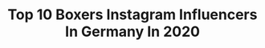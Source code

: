 ---
title: Top 10 Boxers Instagram Influencers In Germany In 2020
description: >-
  Find top boxers Instagram influencers in Germany in 2020. Most popular hashtags: #knockout #boxingtraining #workout #germany.
platform: Instagram
profiles:
  - username: "denisradovan"
    fullname: >-
      Denis Radovan
    location: "Germany"
    followers: 3304
    engagement: 1665
    commentsToLikes: 0.075605
    id: ck6u7bz4bkmv90j71rryirfju
    verified: true
    hashtags: "#teamradovan"
  - username: "maher_ayada"
    fullname: >-
      Maher Ayada
    location: "Germany"
    followers: 2322
    engagement: 2176
    commentsToLikes: 0.052998
    id: ck5ciic88sp2j0i11ec7yqlbw
    verified: false
    hashtags: "#workout, #street, #love, #video"
  - username: "yannickbandora"
    fullname: >-
      Yannick Bandora
    location: "Germany"
    followers: 16407
    engagement: 948
    commentsToLikes: 0.016438
    id: ck6u9au89wh1t0j71y1xvfgyb
    verified: false
    hashtags: "#capetown, #model, #sunset, #fashion"
  - username: "maxisanchezz"
    fullname: >-
      Maximilian / Munich 🇩🇪
    location: "Germany"
    followers: 160026
    engagement: 226
    commentsToLikes: 0.301294
    id: ck14lilg3uv2v0i19e83ihej0
    verified: false
    hashtags: "#overwatervilla, #peace, #sundaymood, #leatherjacket"
  - username: "luan_krasniqi"
    fullname: >-
      LUAN KRASNIQI
    location: "Germany"
    followers: 12556
    engagement: 725
    commentsToLikes: 0.020213
    id: ck0vwz7wowbp50i19y270ygdd
    verified: false
    hashtags: ""
  - username: "tinarupprecht"
    fullname: >-
      Tina Rupprecht I Tiny Tina
    location: "Germany"
    followers: 4346
    engagement: 1231
    commentsToLikes: 0.047567
    id: ck5qd9o48ui3b0i11yljqt0ea
    verified: false
    hashtags: "#wbcfamily, #lovethis, #quizsendung, #active"
  - username: "emrecukur"
    fullname: >-
      Emre Cukur
    location: "Germany"
    followers: 74228
    engagement: 201
    commentsToLikes: 0.030504
    id: ck6txg3cyxmz80j711s09pnuw
    verified: true
    hashtags: "#futball, #fighter, #uppercut, #likeforlike"
  - username: "marvin_vlogt"
    fullname: >-
      Marvin
    location: "Germany"
    followers: 57417
    engagement: 1667
    commentsToLikes: 0.056898
    id: ck8t37y3428wl0j78d27hdxqg
    verified: false
    hashtags: "#instacool, #gucci, #moncler, #buildings"
  - username: "boxer.georgi.24.06"
    fullname: >-
      Georgi
    location: "Germany"
    followers: 4995
    engagement: 1398
    commentsToLikes: 0.244581
    id: ck6u51tss73bq0j71a8jgsvgu
    verified: false
    hashtags: "#followfriday, #bulldogge, #contibulldog, #hundmittuch"
  - username: "peterkadiru"
    fullname: >-
      Peter Kadiru
    location: "Germany"
    followers: 4052
    engagement: 2149
    commentsToLikes: 0.027100
    id: ck6txfzumxmcb0j71239n2vmo
    verified: false
    hashtags: "#germany, #boxe, #worldchampion, #sports"
---